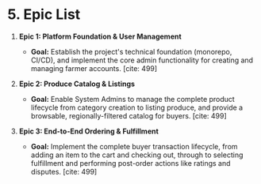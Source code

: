 # **5. Epic List**

1. **Epic 1: Platform Foundation & User Management**
    * **Goal:** Establish the project's technical foundation (monorepo, CI/CD), and implement the core admin functionality for creating and managing farmer accounts. [cite: 499]

2. **Epic 2: Produce Catalog & Listings**
    * **Goal:** Enable System Admins to manage the complete product lifecycle from category creation to listing produce, and provide a browsable, regionally-filtered catalog for buyers. [cite: 499]

3. **Epic 3: End-to-End Ordering & Fulfillment**
    * **Goal:** Implement the complete buyer transaction lifecycle, from adding an item to the cart and checking out, through to selecting fulfillment and performing post-order actions like ratings and disputes. [cite: 499] 